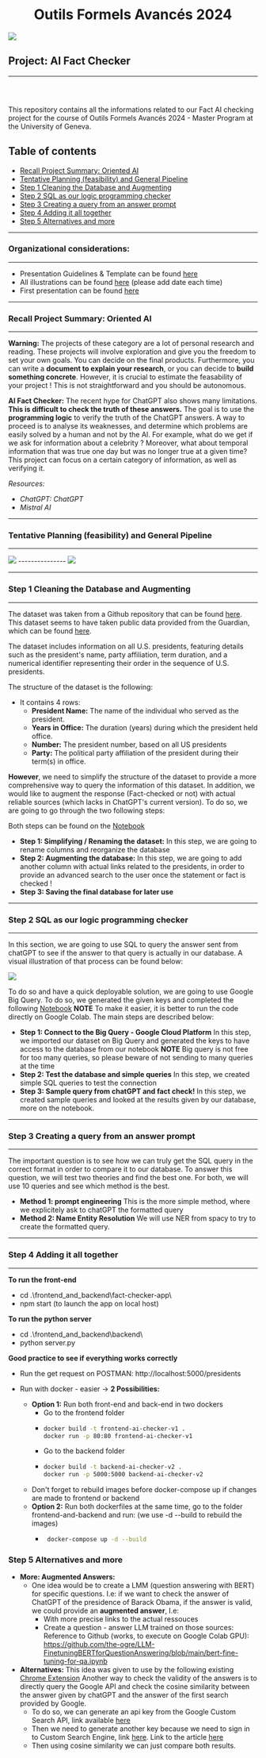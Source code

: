 <h1 align="center">
Outils Formels Avancés 2024</h1>
<div>
<td> 
<img src="./read_me_img/logo.png"></td>
<h2 style="white-space: nowrap">Project: AI Fact Checker</h2></td>
<hr style="clear:both">
<p style="font-size:0.85em; margin:2px; text-align:justify">
<br>
<br>
</div>

This repository contains all the informations related to our Fact AI checking project for the course of Outils Formels Avancés 2024 - Master Program at the University of Geneva. 

## Table of contents 
* [Recall Project Summary: Oriented AI](#recall-project-summary-oriented-ai)
* [Tentative Planning (feasibility) and General Pipeline](#tentative-planning-feasibility-and-general-pipeline)
* [Step 1 Cleaning the Database and Augmenting](#step-1-cleaning-the-database-and-augmenting)
* [Step 2 SQL as our logic programming checker](#step-2-sql-as-our-logic-programming-checker)
* [Step 3 Creating a query from an answer prompt](#step-3-creating-a-query-from-an-answer-prompt)
* [Step 4 Adding it all together](#step-4-adding-it-all-together)
* [Step 5 Alternatives and more](#step-5-alternatives-and-more)




--------------------------------
### Organizational considerations:
--------------------------------
- Presentation Guidelines & Template can be found [here](https://www.canva.com/design/DAF-DmpNG9c/8ihtV3W0dKmtPwSkx0wwTg/edit?utm_content=DAF-DmpNG9c&utm_campaign=designshare&utm_medium=link2&utm_source=sharebutton)
- All illustrations can be found [here](https://www.canva.com/design/DAF-ic70zwQ/VRxu6NuxIy0cWPR0cb42Sg/edit?utm_content=DAF-ic70zwQ&utm_campaign=designshare&utm_medium=link2&utm_source=sharebutton) (please add date each time)
- First presentation can be found [here](https://www.canva.com/design/DAF-Du2Eg4A/KWLavthYNvOxPrgarOtZJA/edit?utm_content=DAF-Du2Eg4A&utm_campaign=designshare&utm_medium=link2&utm_source=sharebutton)


-----------------------------------
### **Recall Project Summary: Oriented AI**
-----------------------------------

**Warning:** The projects of these category are a lot of personal research and reading. These projects will involve exploration and give you the freedom to set your own goals. You can decide on the final products. Furthermore, you can write a **document to explain your research**, or you can decide to **build something concrete**. However, it is crucial to estimate the feasability of your project ! This is not straightforward and you should be autonomous.

**AI Fact Checker:** The recent hype for ChatGPT also shows many limitations. **This is difficult to check the truth of these answers.** The goal is to use the **programming logic** to verify the truth of the ChatGPT answers. A way to proceed is to analyse its weaknesses, and determine which problems are easily solved by a human and not by the AI. For example, what do we get if we ask for information about a celebrity ? Moreover, what about temporal information that was true one day but was no longer true at a given time? This project can focus on a certain category of information, as well as verifying it.

*Resources:*
- *ChatGPT: ChatGPT*
- *Mistral AI*


--------------------------------
### Tentative Planning (feasibility) and General Pipeline
--------------------------------
<img src="./read_me_img/tentative_planning.png">
---------------
<img src="./read_me_img/general_pipeline.png">

-----------------------------------
### **Step 1 Cleaning the Database and Augmenting**
-----------------------------------
The dataset was taken from a Github repository that can be found [here](https://github.com/awhstin/Dataset-List/blob/master/presidents.csv). This dataset seems to have taken public data provided from the Guardian, which can be found [here](https://www.theguardian.com/news/datablog/2012/oct/15/us-presidents-listed).

The dataset includes information on all U.S. presidents, featuring details such as the president's name, party affiliation, term duration, and a numerical identifier representing their order in the sequence of U.S. presidents.

The structure of the dataset is the following: 
- It contains 4 rows:
    - **President Name:**  The name of the individual who served as the president.
    - **Years in Office:** The duration (years) during which the president held office.
    - **Number:** The president number, based on all US presidents
    - **Party:** The political party affiliation of the president during their term(s) in office.

**However**, we need to simplify the structure of the dataset to provide a more comprehensive way to query the information of this dataset. In addition, we would like to augment the response (Fact-checked or not) with actual reliable sources (which lacks in ChatGPT's current version). To do so, we are going to go through the two following steps:

Both steps can be found on the [Notebook](/Notebooks/Step_1_cleaning_augmenting_dataset.ipynb)
- **Step 1: Simplifying / Renaming the dataset:** In this step, we are going to rename columns and reorganize the database
- **Step 2: Augmenting the database:** In this step, we are going to add another column with actual links related to the presidents, in order to provide an advanced search to the user once the statement or fact is checked ! 
- **Step 3: Saving the final database for later use**


-----------------------------------
### **Step 2 SQL as our logic programming checker**
-----------------------------------

In this section, we are going to use SQL to query the answer sent from chatGPT to see if the answer to that query is actually in our database. A visual illustration of that process can be found below:

<img src="./read_me_img/SQL_logic.png">


To do so and have a quick deployable solution, we are going to use Google Big Query. To do so, we generated the given keys and completed the following [Notebook](/Notebooks/Step_2_big_query.ipynb) **NOTE** To make it easier, it is better to run the code directly on Google Colab. The main steps are described below:
- **Step 1: Connect to the Big Query - Google Cloud Platform** In this step, we imported our dataset on Big Query and generated the keys to have access to the database from our notebook **NOTE** Big query is not free for too many queries, so please beware of not sending to many queries at the time
- **Step 2: Test the database and simple queries** In this step, we created simple SQL queries to test the connection
- **Step 3: Sample query from chatGPT and fact check!** In this step, we created sample queries and looked at the results given by our database, more on the notebook.


-----------------------------------
### **Step 3 Creating a query from an answer prompt**
-----------------------------------
The important question is to see how we can truly get the SQL query in the correct format in order to compare it to our database. To answer this question, we will test two theories and find the best one. For both, we will use 10 queries and see which method is the best. 
- **Method 1: prompt engineering** This is the more simple method, where we explicitely ask to chatGPT the formatted query
- **Method 2: Name Entity Resolution** We will use NER from spacy to try to create the formatted query. 



-----------------------------------
### **Step 4 Adding it all together**
-----------------------------------

**To run the front-end**
- cd .\frontend_and_backend\fact-checker-app\
- npm start (to launch the app on local host)

**To run the python server**
-  cd .\frontend_and_backend\backend\
-  python server.py

**Good practice to see if everything works correctly**
- Run the get request on POSTMAN: http://localhost:5000/presidents

- Run with docker - easier -> **2 Possibilities:**
    - **Option 1:** Run both front-end and back-end in two dockers
        - Go to the frontend folder
        - ```bash
          docker build -t frontend-ai-checker-v1 .
          docker run -p 80:80 frontend-ai-checker-v1
        - Go to the backend folder
        - ```bash
          docker build -t backend-ai-checker-v2 .
          docker run -p 5000:5000 backend-ai-checker-v2
    - Don't forget to rebuild images before docker-compose up if changes are made to frontend or backend
    - **Option 2:** Run both dockerfiles at the same time, go to the folder frontend-and-backend and run: (we use -d --build to rebuild the images)
        - ```bash
           docker-compose up -d --build
### **Step 5 Alternatives and more**

- **More: Augmented Answers:**
    - One idea would be to create a LMM (question answering with BERT) for specific questions. I.e: if we want to check the answer of ChatGPT of the presidence of Barack Obama, if the answer is valid, we could provide an **augmented answer**, I.e:
        - With more precise links to the actual ressouces 
        - Create a question - answer LLM trained on those sources:  Reference to Github (works, to execute on Google Colab GPU): https://github.com/the-ogre/LLM-FinetuningBERTforQuestionAnswering/blob/main/bert-fine-tuning-for-qa.ipynb
- **Alternatives:** This idea was given to use by the following existing [Chrome Extension](https://chromewebstore.google.com/detail/gptcheck-%E2%80%94-fact-check-cha/cojnhjieiegndeooiaihghgclglbmoik)  Another way to check the validity of the answers is to directly query the Google API and check the cosine similarity between the answer given by chatGPT and the answer of the first search provided by Google.
    - To do so, we can generate an api key from the Google Custom Search API, link available [here](https://console.cloud.google.com/apis/library/customsearch.googleapis.com?hl=fr)
    - Then we need to generate another key because we need to sign in to Custom Search Engine, link [here](https://programmablesearchengine.google.com/controlpanel/all). Link to the article [here](https://thepythoncode.com/article/use-google-custom-search-engine-api-in-python)
    - Then using cosine similarity we can just compare both results. 




